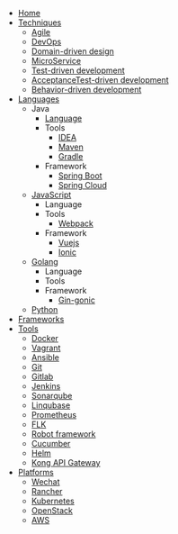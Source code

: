 - [Home](/)
- [Techniques](./contents/techniques/README.md)
  - [Agile](./contents/techniques/agile.md)
  - [DevOps](./contents/techniques/devops.md)
  - [Domain-driven design](./contents/techniques/ddd.md)
  - [MicroService](./contents/techniques/microservice.md)
  - [Test-driven development](./contents/techniques/tdd.md)
  - [AcceptanceTest-driven development](./contents/techniques/atdd.md)
  - [Behavior-driven development](./contents/techniques/bdd.md)
- [Languages](./contents/languages/README.md)
  - Java
    - [Language](./contents/languages/java.md)
    - Tools
      - [IDEA](./contents/tools/idea.md)
      - [Maven](./contents/tools/maven.md)
      - [Gradle](./contents/tools/gradle.md)
    - Framework
      - [Spring Boot](./contents/frameworks/spring-boot.md)
      - [Spring Cloud](./contents/frameworks/spring-cloud.md)
  - [JavaScript](./contents/languages/javascript.md)
    - Language
    - Tools
      - [Webpack](./contents/tools/webpack.md)
    - Framework
      - [Vuejs](./contents/frameworks/vuejs.md)
      - [Ionic](./contents/frameworks/Ionic.md)
  - [Golang](./contents/languages/golang.md)
    - Language
    - Tools
    - Framework
      - [Gin-gonic](./contents/frameworks/gin-gonic.md)
  - [Python](./contents/languages/python.md)
- [Frameworks](./contents/frameworks/README.md)
- [Tools](./contents/tools/README.md)
  - [Docker](./contents/tools/docker.md)
  - [Vagrant](./contents/tools/vagrant.md)
  - [Ansible](./contents/tools/ansible.md)
  - [Git](./contents/tools/git.md)
  - [Gitlab](./contents/tooks/gitlab.md)
  - [Jenkins](./contents/tools/jenkins.md)
  - [Sonarqube](./contents/tools/sonarqube.md)
  - [Linqubase](./contents/tools/linqubase.md)
  - [Prometheus](./contents/tools/prometheus.md)
  - [FLK](./contents/tools/flk.md)
  - [Robot framework](./contents/tools/robotframework.md)
  - [Cucumber](./contents/tools/cucumber.md)
  - [Helm](./contents/tools/helm.md)
  - [Kong API Gateway](./contents/tools/kong-api-gateway.md)
- [Platforms](./contents/platforms/README.md)
  - [Wechat](./contents/platforms/wechat.md)
  - [Rancher](./contents/platforms/rancher.md)
  - [Kubernetes](./contents/platforms/kubernetes.md)
  - [OpenStack](./contents/platforms/openstack.md)
  - [AWS](./contents/platforms/aws.md)